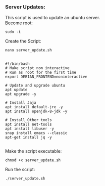 ### Server Updates:
This script is used to update an ubuntu server. <br>
Become root:
```
sudo -i
```


Create the Script: 
```
nano server_update.sh
```
##


```
#!/bin/bash
# Make script non interactive 
# Run as root for the first time 
export DEBIAN_FRONTEND=noninteractive

# Update and upgrade ubuntu
apt update
apt upgrade -y

# Install Jaja 
apt install default-jre -y
apt install openjdk-8-jdk -y

# Install Other tools 
apt install net-tools
apt install libuser -y  
snap install emacs --classic
apt-get install jq -y

```
##


Make the script executable: 
```
chmod +x server_update.sh
```


Run the script:
```
./server_update.sh
```
## 